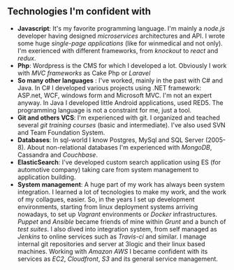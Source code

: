 ## Technologies I'm confident with

- **Javascript**: It's my favorite programming language. I'm mainly a *node.js* developer having designed *microservices* architectures and API.
I wrote some huge *single-page applications* (like for winmedical and not only). I'm exerienced with different frameworks, from *knockout* to *react* and *redux*.
- **Php**: Wordpress is the CMS for which I developed a lot. Obviously I work with *MVC frameworks* as Cake Php or *Laravel*
- **So many other languages** : I've worked, mainly in the past with C# and Java. In C# I developed various projects using .NET framework: ASP.net, WCF, windows form and Microsoft MVC. I'm not an expert anyway.
In Java I developed little Android applications, used RED5. The programming language is not a constraint for me, just a tool.
- **Git and others VCS**: I'm experienced with git. I organized and teached several *git training courses* (basic and intermediate). I've also used SVN and Team Foundation System.
- **Databases**: In sql-world I know Postgres, MySql and SQL Server (2005-8). About non-relational databases I'm experienced with *MongoDB*, Cassandra and *Couchbase*.
- **ElasticSearch**: I've developed custom search application using ES (for automotive company) taking care from system management to application building.
- **System management**: A huge part of my work has always been system integration. I learned a lot of tecnologies to make my work, and the work of my collagues, easier. So, in the years I set up development environments, starting from linux deployment systems arriving nowadays, to set up *Vagrant* environments or *Docker* infrastructures. *Puppet* and *Ansible* became friends of mine within *Grunt* and a bunch of *test suites*. I also dived into integration system, from self managed as *Jenkins* to online services such as *Travis-ci* and similar. I manage internal git repositories and server at 3logic and their linux based machines. Working with *Amazon AWS* I became confident with its services as *EC2*, *Cloudfront*, *S3* and its general service management.
